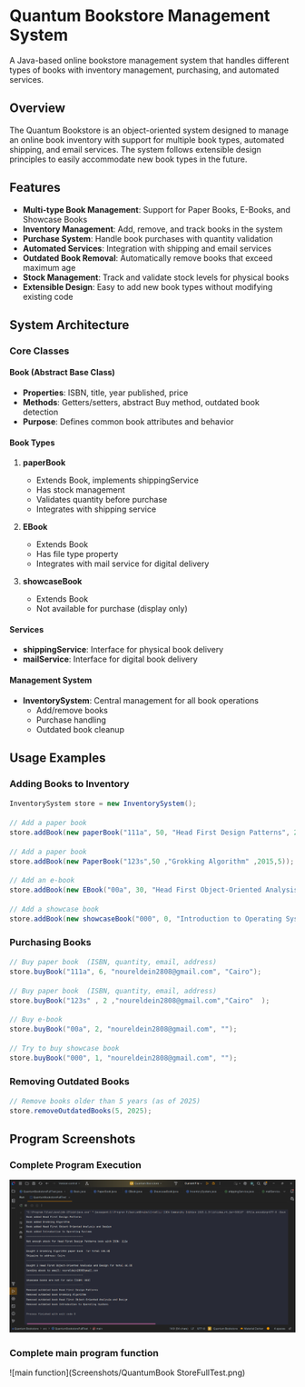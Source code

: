# Quantum Bookstore Management System

A Java-based online bookstore management system that handles different types of books with inventory management, purchasing, and automated services.

## Overview

The Quantum Bookstore is an object-oriented system designed to manage an online book inventory with support for multiple book types, automated shipping, and email services. The system follows extensible design principles to easily accommodate new book types in the future.

## Features

- **Multi-type Book Management**: Support for Paper Books, E-Books, and Showcase Books
- **Inventory Management**: Add, remove, and track books in the system
- **Purchase System**: Handle book purchases with quantity validation
- **Automated Services**: Integration with shipping and email services
- **Outdated Book Removal**: Automatically remove books that exceed maximum age
- **Stock Management**: Track and validate stock levels for physical books
- **Extensible Design**: Easy to add new book types without modifying existing code

## System Architecture

### Core Classes

#### Book (Abstract Base Class)
- **Properties**: ISBN, title, year published, price
- **Methods**: Getters/setters, abstract Buy method, outdated book detection
- **Purpose**: Defines common book attributes and behavior

#### Book Types

1. **paperBook**
   - Extends Book, implements shippingService
   - Has stock management
   - Validates quantity before purchase
   - Integrates with shipping service

2. **EBook**
   - Extends Book
   - Has file type property
   - Integrates with mail service for digital delivery

3. **showcaseBook**
   - Extends Book
   - Not available for purchase (display only)

#### Services

- **shippingService**: Interface for physical book delivery
- **mailService**: Interface for digital book delivery

#### Management System

- **InventorySystem**: Central management for all book operations
  - Add/remove books
  - Purchase handling
  - Outdated book cleanup


## Usage Examples

### Adding Books to Inventory

```java
InventorySystem store = new InventorySystem();

// Add a paper book
store.addBook(new paperBook("111a", 50, "Head First Design Patterns", 2015, 5));

// Add a paper book 
store.addBook(new PaperBook("123s",50 ,"Grokking Algorithm" ,2015,5));

// Add an e-book
store.addBook(new EBook("00a", 30, "Head First Object-Oriented Analysis", 2006, "PDF"));

// Add a showcase book
store.addBook(new showcaseBook("000", 0, "Introduction to Operating Systems", 1990));
```

### Purchasing Books

```java
// Buy paper book  (ISBN, quantity, email, address)
store.buyBook("111a", 6, "noureldein2808@gmail.com", "Cairo");

// Buy paper book  (ISBN, quantity, email, address)
store.buyBook("123s" , 2 ,"noureldein2808@gmail.com","Cairo"  );

// Buy e-book 
store.buyBook("00a", 2, "noureldein2808@gmail.com", "");

// Try to buy showcase book 
store.buyBook("000", 1, "noureldein2808@gmail.com", "");
```

### Removing Outdated Books

```java
// Remove books older than 5 years (as of 2025)
store.removeOutdatedBooks(5, 2025);
```

## Program Screenshots

### Complete Program Execution
![Run from the Main](Screenshots/RunningProgram.png)

### Complete main program function
![main function](Screenshots/QuantumBook StoreFullTest.png)


